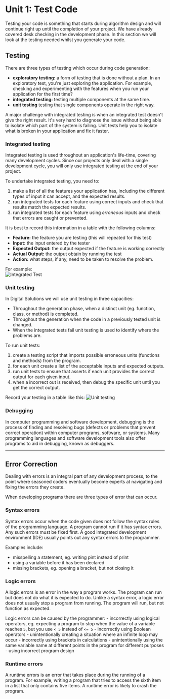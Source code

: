 # Unit 1: Test Code

Testing your code is something that starts during algorithm design and will continue right up until the completion of your project. We have already covered desk checking in the development phase. In this section we will look at the testing needed whilst you generate your code.

## Testing
There are three types of testing which occur during code generation:
- **exploratory testing:** a form of testing that is done without a plan. In an exploratory test, you're just exploring the application. For example, checking and experimenting with the features when you run your application for the first time? 
- **integrated testing:** testing multiple components at the same time.
- **unit testing** testing that single components operate in the right way.

A major challenge with integrated testing is when an integrated test doesn't give the right result. It's very hard to diagnose the issue without being able to isolate which part of the system is failing. Unit tests help you to isolate what is broken in your application and fix it faster.

### Integrated testing
Integrated testing is used throughout an application's life-time, covering many development cycles. Since our projects only deal with a single development cycle, you will only use integrated testing at the end of your project.

To undertake integrated testing, you need to:
1. make a list of all the features your application has, including the different types of input it can accept, and the expected results. 
2. run integrated tests for each feature using correct inputs and check that results match the expected results.
3. run integrated tests for each feature using *erroneous* inputs and check that errors are caught or prevented.

It is best to record this information in a table with the following columns:
- **Feature:** the feature you are testing (this will repeated for this test)
- **Input:** the input entered by the tester
- **Expected Output:** the output expected if the feature is working correctly
- **Actual Output:** the output obtain by running the test
- **Action:** what steps, if any, need to be taken to resolve the problem.

For example:  
![Integrated Test](../assets/integrated_testing.png)

### Unit testing
In Digital Solutions we will use unit testing in three capacities:
- Throughout the generation phase, when a distinct unit (eg. function, class, or method) is completed.
- Throughout the generation when the code in a previously tested unit is changed.
- When the integrated tests fail unit testing is used to identify where the problems are.

To run unit tests:
1. create a testing script that imports possible erroneous units (functions and methods) from the program.
2. for each unit create a list of the acceptable inputs and expected outputs.
3. run unit tests to ensure that asserts if each unit provides the correct output for each given input.
4. when a incorrect out is received, then debug the specific unit until you get the correct output.

Record your testing in a table like this:
![Unit testing](../assets/unit_testing.png)

### Debugging
In computer programming and software development, debugging is the process of finding and resolving bugs (defects or problems that prevent correct operation) within computer programs, software, or systems. Many programming languages and software development tools also offer programs to aid in debugging, known as debuggers.

---
## Error Correction
Dealing with errors is an integral part of any development process, to the point where seasoned coders eventually become experts at navigating and fixing the errors they create. 

When developing programs there are three types of error that can occur.
### Syntax errors
Syntax errors occur when the code given does not follow the syntax rules of the programming language. A program cannot run if it has syntax errors. Any such errors must be fixed first. A good integrated development environment (IDE) usually points out any syntax errors to the programmer.

Examples include:
 - misspelling a statement, eg. writing pint instead of print
 - using a variable before it has been declared
 - missing brackets, eg. opening a bracket, but not closing it

### Logic errors
A logic errors is an error in the way a program works. The program can run but does not do what it is expected to do. Unlike a syntax error, a logic error does not usually stop a program from running. The program will run, but not function as expected. 

Logic errors can be caused by the programmer:
    - incorrectly using logical operators, eg. expecting a program to stop when the value of a variable reaches `5`, but you use `< 5` instead of `<= 5`
    - incorrectly using Boolean operators
    - unintentionally creating a situation where an infinite loop may occur
    - incorrectly using brackets in calculations
    - unintentionally using the same variable name at different points in the program for different purposes
    - using incorrect program design

### Runtime errors
A runtime errors is an error that takes place during the running of a program. For example, writing a program that tries to access the sixth item in a list that only contains five items. A runtime error is likely to crash the program.
